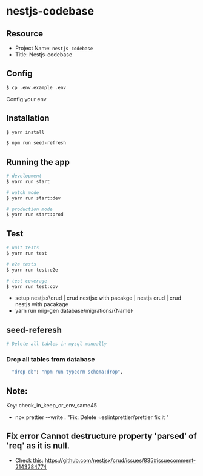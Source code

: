 # nestjs-codebase

## Resource

- Project Name: `nestjs-codebase`
- Title: Nestjs-codebase

## Config

```bash
$ cp .env.example .env
```

Config your env

## Installation

```bash
$ yarn install
```

```bash
$ npm run seed-refresh
```

## Running the app

```bash
# development
$ yarn run start

# watch mode
$ yarn run start:dev

# production mode
$ yarn run start:prod
```

## Test

```bash
# unit tests
$ yarn run test

# e2e tests
$ yarn run test:e2e

# test coverage
$ yarn run test:cov
```

- setup nestjsx\crud | crud nestjsx with pacakge | nestjs crud | crud nestjs with pacakage
- yarn run mig-gen database/migrations/{Name}

## seed-referesh

```bash
# Delete all tables in mysql manually
```

### Drop all tables from database

```bash
  "drop-db": "npm run typeorm schema:drop",
```

## Note:

Key: check_in_keep_or_env_same45

- npx prettier --write . "Fix: Delete `␍`eslintprettier/prettier fix it "

## Fix error Cannot destructure property 'parsed' of 'req' as it is null.

- Check this: https://github.com/nestjsx/crud/issues/835#issuecomment-2143284774
